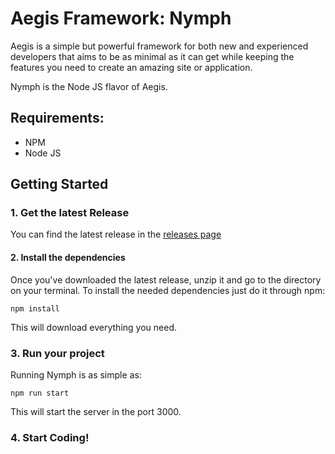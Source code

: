 # Aegis Framework: Nymph

Aegis is a simple but powerful framework for both new and experienced developers that aims to be as minimal as it can get while keeping the features you need to create an amazing site or application.

Nymph is the Node JS flavor of Aegis.

## Requirements:
* NPM
* Node JS

## Getting Started

### 1. Get the latest Release
You can find the latest release in the [releases page](https://github.com/AegisFramework/Nymph/releases)

#### 2. Install the dependencies
Once you've downloaded the latest release, unzip it and go to the directory on your terminal. To install the needed dependencies just do it through npm:

```
npm install
```

This will download everything you need.

### 3. Run your project
Running Nymph is as simple as:

```
npm run start
```

This will start the server in the port 3000.

### 4. Start Coding!